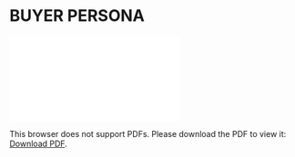 # BUYER PERSONA

<object data="../resources/buyer_persona.pdf" type="application/pdf" width="700px" height="700px">
    <embed src="../resources/buyer_persona.pdf">
        <p>This browser does not support PDFs. Please download the PDF to view it: <a href="../resources/buyer_persona.pdf">Download PDF</a>.</p>
    </embed>
</object>